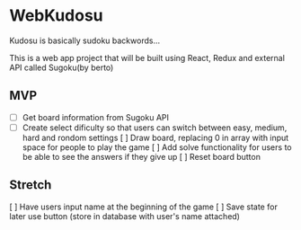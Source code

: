 # WebKudosu

Kudosu is basically sudoku backwords...

This is a web app project that will be built using React, Redux and external API called Sugoku(by berto)

## MVP

- [ ] Get board information from Sugoku API
- [ ] Create select dificulty so that users can switch between easy, medium, hard and rondom settings
[ ] Draw board, replacing 0 in array with input space for people to play the game
[ ] Add solve functionality for users to be able to see the answers if they give up
[ ] Reset board button

## Stretch

[ ] Have users input name at the beginning of the game
[ ] Save state for later use button (store in database with user's name attached)

